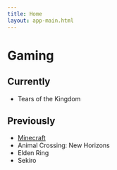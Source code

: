 ```yaml
---
title: Home
layout: app-main.html
---
```


<h1>Gaming</h1>

## Currently
- Tears of the Kingdom

## Previously
- [Minecraft](minecraft)
- Animal Crossing: New Horizons
- Elden Ring
- Sekiro